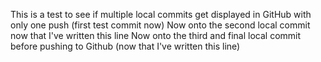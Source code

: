 This is a test to see if multiple local commits get displayed in GitHub with only one push (first test commit now)
Now onto the second local commit now that I've written this line
Now onto the third and final local commit before pushing to Github (now that I've written this line)
